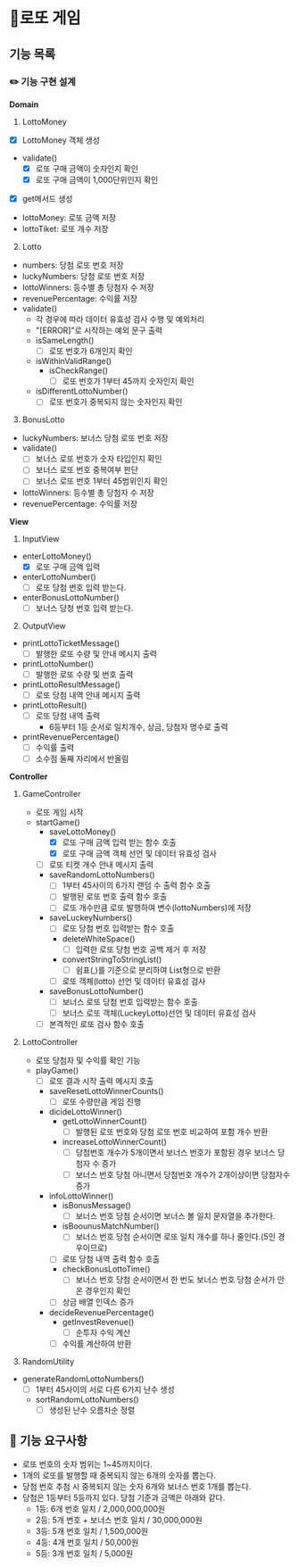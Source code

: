 # 💸로또 게임

## 기능 목록

### ✏️ 기능 구현 설계

**Domain**

1. LottoMoney

- [x] LottoMoney 객체 생성
- validate()
  - [x] 로또 구매 금액이 숫자인지 확인
  - [x] 로또 구매 금액이 1,000단위인지 확인
- [x] get메서드 생성
- lottoMoney: 로또 금액 저장
- lottoTiket: 로또 개수 저장

2. Lotto

- numbers: 당첨 로또 번호 저장
- luckyNumbers: 당첨 로또 번호 저장
- lottoWinners: 등수별 총 당첨자 수 저장
- revenuePercentage: 수익률 저장
- validate()
  - 각 경우에 따라 데이터 유효성 검사 수행 및 예외처리
  - "[ERROR]"로 시작하는 예외 문구 출력
  - isSameLength()
    - [ ] 로또 번호가 6개인지 확인
  - isWithinValidRange()
    - isCheckRange()
      - [ ] 로또 번호가 1부터 45까지 숫자인지 확인
  - isDifferentLottoNumber()
    - [ ] 로또 번호가 중복되지 않는 숫자인지 확인

3. BonusLotto

- luckyNumbers: 보너스 당첨 로또 번호 저장
- validate()
  - [ ] 보너스 로또 번호가 숫자 타입인지 확인
  - [ ] 보너스 로또 번호 중복여부 판단
  - [ ] 보너스 로또 번호 1부터 45범위인지 확인
- lottoWinners: 등수별 총 당첨자 수 저장
- revenuePercentage: 수익률 저장

**View**

1. InputView

- enterLottoMoney()
  - [x] 로또 구매 금액 입력
- enterLottoNumber()
  - [ ] 로또 당첨 번호 입력 받는다.
- enterBonusLottoNumber()
  - [ ] 보너스 당청 번호 입력 받는다.

2. OutputView

- printLottoTicketMessage()
  - [ ] 발행한 로또 수량 및 안내 메시지 출력
- printLottoNumber()
  - [ ] 발행한 로또 수량 및 번호 출력
- printLottoResultMessage()
  - [ ] 로또 당첨 내역 안내 메시지 출력
- printLottoResult()
  - [ ] 로또 당첨 내역 출력
    - 6등부터 1등 순서로 일치개수, 상금, 당첨자 명수로 출력
- printRevenuePercentage()
  - [ ] 수익률 출력
  - [ ] 소수점 둘째 자리에서 반올림

**Controller**

1. GameController

   - 로또 게임 시작
   - startGame()
     - saveLottoMoney()
       - [x] 로또 구매 금액 입력 받는 함수 호출
       - [x] 로또 구매 금액 객체 선언 및 데이터 유효성 검사
     - [ ] 로또 티켓 개수 안내 메시지 출력
     - saveRandomLottoNumbers()
       - [ ] 1부터 45사이의 6가지 랜덤 수 출력 함수 호출
       - [ ] 발행된 로또 번호 출력 함수 호출
       - [ ] 로또 개수만큼 로또 발행하여 변수(lottoNumbers)에 저장
     - saveLuckeyNumbers()
       - [ ] 로또 당첨 번호 입력받는 함수 호출
       - deleteWhiteSpace()
         - [ ] 입력한 로또 당첨 번호 공백 제거 후 저장
       - convertStringToStringList()
         - [ ] 쉼표(,)를 기준으로 분리하여 List형으로 반환
       - [ ] 로또 객체(lotto) 선언 및 데이터 유효성 검사
     - saveBonusLottoNumber()
       - [ ] 보너스 로또 당첨 번호 입력받는 함수 호출
       - [ ] 보너스 로또 객체(LuckeyLotto)선언 및 데이터 유효성 검사
     - [ ] 본격적인 로또 검사 함수 호출

2. LottoController
   - 로또 당첨자 및 수익률 확인 기능
   - playGame()
     - [ ] 로또 결과 시작 출력 메시지 호출
     - saveResetLottoWinnerCounts()
       - [ ] 로또 수량만큼 게임 진행
     - dicideLottoWinner()
       - getLottoWinnerCount()
         - [ ] 발행된 로또 번호와 당첨 로또 번호 비교하여 포함 개수 반환
       - increaseLottoWinnerCount()
         - [ ] 당첨번호 개수가 5개이면서 보너스 번호가 포함된 경우 보너스 당첨자 수 증가
         - [ ] 보너스 번호 당첨 아니면서 당첨번호 개수가 2개이상이면 당첨자수 증가
     - infoLottoWinner()
       - isBonusMessage()
         - [ ] 보너스 번호 당첨 순서이면 보너스 볼 일치 문자열을 추가한다.
       - isBoounusMatchNumber()
         - [ ] 보너스 번호 당첨 순서이면 로또 일치 개수를 하나 줄인다.(5인 경우이므로)
       - [ ] 로또 당첨 내역 출력 함수 호출
       - checkBonusLottoTime()
         - [ ] 보너스 번호 당첨 순서이면서 한 번도 보너스 번호 당첨 순서가 안온 경우인지 확인
       - [ ] 상금 배열 인덱스 증가
     - decideRevenuePercentage()
       - getInvestRevenue()
         - [ ] 순투자 수익 계산
       - [ ] 수익률 계산하여 반환
3. RandomUtility

- generateRandomLottoNumbers()
  - [ ] 1부터 45사이의 서로 다른 6가지 난수 생성
  - sortRandomLottoNumbers()
    - [ ] 생성된 난수 오름차순 정렬

## 🚀 기능 요구사항

- 로또 번호의 숫자 범위는 1~45까지이다.
- 1개의 로또를 발행할 때 중복되지 않는 6개의 숫자를 뽑는다.
- 당첨 번호 추첨 시 중복되지 않는 숫자 6개와 보너스 번호 1개를 뽑는다.
- 당첨은 1등부터 5등까지 있다. 당첨 기준과 금액은 아래와 같다.
  - 1등: 6개 번호 일치 / 2,000,000,000원
  - 2등: 5개 번호 + 보너스 번호 일치 / 30,000,000원
  - 3등: 5개 번호 일치 / 1,500,000원
  - 4등: 4개 번호 일치 / 50,000원
  - 5등: 3개 번호 일치 / 5,000원
